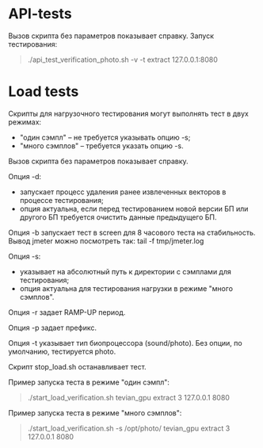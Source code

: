 # API-tests
Вызов скрипта без параметров показывает справку.
Запуск тестирования:
> ./api_test_verification_photo.sh -v -t extract 127.0.0.1:8080


# Load tests
Скрипты для нагрузочного тестирования могут выполнять тест в двух режимах:
* "один сэмпл" – не требуется указывать опцию -s;
* "много сэмплов" – требуется указать опцию -s.

Вызов скрипта без параметров показывает справку.

Опция -d:
* запускает процесс удаления ранее извлеченных векторов в процессе тестирования;
* опция актуальна, если перед тестированием новой версии БП или другого БП требуется очистить данные предыдущего БП.

Опция -b запускает тест в screen для 8 часового теста на стабильность.
Вывод jmeter можно посмотреть так: tail -f tmp/jmeter.log

Опция -s:
* указывает на абсолютный путь к директории с сэмплами для тестирования;
* опция актуальна для тестирования нагрузки в режиме "много сэмплов".

Опция -r задает RAMP-UP период.

Опция -p задает префикс.

Опция -t указывает тип биопроцессора (sound/photo). Без опции, по умолчанию, тестируется photo.

Скрипт stop_load.sh останавливает тест.

Пример запуска теста в режиме "один сэмпл":
> ./start_load_verification.sh tevian_gpu extract 3 127.0.0.1 8080

Пример запуска теста в режиме "много сэмплов":
> ./start_load_verification.sh -s /opt/photo/ tevian_gpu extract 3 127.0.0.1 8080
